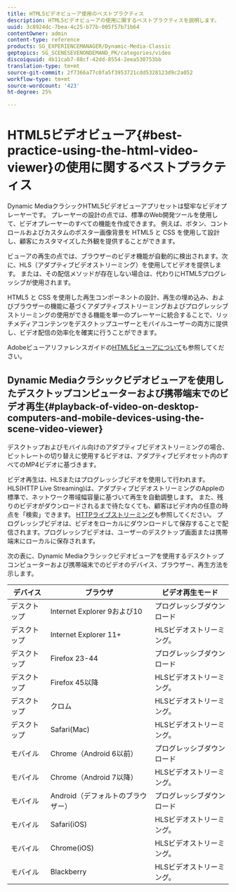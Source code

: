 ```yaml
---
title: HTML5ビデオビューア使用のベストプラクティス
description: HTML5ビデオビューアの使用に関するベストプラクティスを説明します。
uuid: 3c8924dc-7bea-4c25-b77b-005f57b71b64
contentOwner: admin
content-type: reference
products: SG_EXPERIENCEMANAGER/Dynamic-Media-Classic
geptopics: SG_SCENESEVENONDEMAND_PK/categories/video
discoiquuid: 4b11cab7-88cf-42dd-8554-2eea530753bb
translation-type: tm+mt
source-git-commit: 2f7366a77c0fa5f3953721cdd5328123d9c2a052
workflow-type: tm+mt
source-wordcount: '423'
ht-degree: 25%

---
```



# HTML5ビデオビューア{#best-practice-using-the-html-video-viewer}の使用に関するベストプラクティス

Dynamic MediaクラシックHTML5ビデオビューアプリセットは堅牢なビデオプレーヤーです。 プレーヤーの設計の点では、標準のWeb開発ツールを使用して、ビデオプレーヤーのすべての機能を作成できます。 例えば、ボタン、コントロールおよびカスタムのポスター画像背景を HTML5 と CSS を使用して設計し、顧客にカスタマイズした外観を提供することができます。

ビューアの再生の点では、ブラウザーのビデオ機能が自動的に検出されます。次に、HLS（アダプティブビデオストリーミング）を使用してビデオを提供します。 または、その配信メソッドが存在しない場合は、代わりにHTML5プログレッシブが使用されます。

HTML5 と CSS を使用した再生コンポーネントの設計、再生の埋め込み、およびブラウザーの機能に基づくアダプティブストリーミングおよびプログレッシブストリーミングの使用ができる機能を単一のプレーヤーに統合することで、リッチメディアコンテンツをデスクトップユーザーとモバイルユーザーの両方に提供し、ビデオ配信の効率化を確実に行うことができます。

Adobeビューアリファレンスガイドの[HTML5ビューアについて](https://experienceleague.adobe.com/docs/dynamic-media-developer-resources/library/viewers-for-aem-assets-only/c-html5-aem-asset-viewers.html?lang=en#viewers-for-aem-assets-only)も参照してください。

## Dynamic Mediaクラシックビデオビューアを使用したデスクトップコンピューターおよび携帯端末でのビデオ再生{#playback-of-video-on-desktop-computers-and-mobile-devices-using-the-scene-video-viewer}

デスクトップおよびモバイル向けのアダプティブビデオストリーミングの場合、ビットレートの切り替えに使用するビデオは、アダプティブビデオセット内のすべてのMP4ビデオに基づきます。

ビデオ再生は、HLSまたはプログレッシブビデオを使用して行われます。 HLS(HTTP Live Streaming)は、アダプティブビデオストリーミングのAppleの標準で、ネットワーク帯域幅容量に基づいて再生を自動調整します。 また、残りのビデオがダウンロードされるまで待たなくても、顧客はビデオ内の任意の時点を「検索」できます。 [HTTPライブストリーミング](https://developer.apple.com/streaming/)も参照してください。 プログレッシブビデオは、ビデオをローカルにダウンロードして保存することで配信されます。プログレッシブビデオは、ユーザーのデスクトップ画面または携帯端末にローカルに保存されます。

次の表に、Dynamic Mediaクラシックビデオビューアを使用するデスクトップコンピューターおよび携帯端末でのビデオのデバイス、ブラウザー、再生方法を示します。

| デバイス | ブラウザ | ビデオ再生モード |
|--- |--- |--- |
| デスクトップ | Internet Explorer 9および10 | プログレッシブダウンロード |
| デスクトップ | Internet Explorer 11+ | HLSビデオストリーミング。 |
| デスクトップ | Firefox 23-44 | プログレッシブダウンロード |
| デスクトップ | Firefox 45以降 | HLSビデオストリーミング。 |
| デスクトップ | クロム | HLSビデオストリーミング。 |
| デスクトップ | Safari(Mac) | HLSビデオストリーミング。 |
| モバイル | Chrome（Android 6以前） | プログレッシブダウンロード |
| モバイル | Chrome（Android 7以降） | HLSビデオストリーミング。 |
| モバイル | Android（デフォルトのブラウザー） | プログレッシブダウンロード |
| モバイル | Safari(iOS) | HLSビデオストリーミング。 |
| モバイル | Chrome(iOS) | HLSビデオストリーミング。 |
| モバイル | Blackberry | HLSビデオストリーミング。 |
